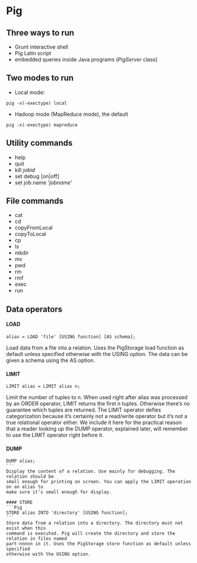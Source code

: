 Pig
===

Three ways to run
---
* Grunt interactive shell
* Pig Latin script
* embedded queries inside Java programs (_PigServer_ class)

Two modes to run
---
* Local mode:
```Pig
pig -x(-exectype) local
```
* Hadoop mode (MapReduce mode), the default
```Pig
pig -x(-exectype) mapreduce
```

Utility commands
---
* help
* quit
* kill _jobid_
* set debug [on|off]
* set job.name '_jobname_'

File commands
---
* cat
* cd
* copyFromLocal
* copyToLocal
* cp
* ls
* mkdir
* mv
* pwd
* rm
* rmf
* exec
* run

Data operators
---
#### LOAD
```Pig
alias = LOAD 'file' [USING function] [AS schema];
```
Load data from a file into a relation. Uses the PigStorage load function as default
unless specified otherwise with the USING option. The data can be given a schema
using the AS option.

#### LIMIT
```Pig
LIMIT alias = LIMIT alias n;
```
Limit the number of tuples to n. When used right after alias was processed by an
ORDER operator, LIMIT returns the first n tuples. Otherwise there’s no guarantee which
tuples are returned. The LIMIT operator defies categorization because it’s certainly
not a read/write operator but it’s not a true relational operator either. We include it here
for the practical reason that a reader looking up the DUMP operator, explained later, will
remember to use the LIMIT operator right before it.

#### DUMP 
````Pig
DUMP alias;
```
Display the content of a relation. Use mainly for debugging. The relation should be
small enough for printing on screen. You can apply the LIMIT operation on an alias to
make sure it’s small enough for display.

#### STORE 
```Pig
STORE alias INTO 'directory' [USING function];
```
Store data from a relation into a directory. The directory must not exist when this
command is executed. Pig will create the directory and store the relation in files named
part-nnnnn in it. Uses the PigStorage store function as default unless specified
otherwise with the USING option.
